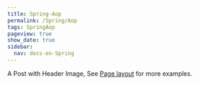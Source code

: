 ```yaml
---
title: Spring-Aop
permalink: /Spring/Aop
tags: SpringAop
pageview: true
show_date: true
sidebar:
  nav: docs-en-Spring
---
```


A Post with Header Image, See [Page layout](https://tianqi.name/jekyll-TeXt-theme/samples.html#page-layout) for more examples.

<!--more-->
